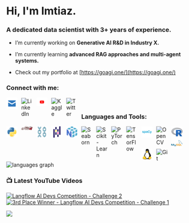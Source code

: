 <h1 align="left">Hi, I'm Imtiaz.</h1>
<h3 align="left">A dedicated data scientist with 3+ years of experience.</h3>

- I’m currently working on **Generative AI R&D in Industry X.**

- I’m currently learning **advanced RAG approaches and multi-agent systems.**

- Check out my portfolio at [https://goagi.one/](https://goagi.one/)

###

<h3 align="left">Connect with me:</h3>
<p align="left">
  <a href="mailto:imtiaz@goagi.one" onclick="navigator.clipboard.writeText('imtiaz@goagi.one')">
    <img align="left" alt="Email" width="30px" style="padding-right:10px;" src="https://github.com/imtiazx/imtiazx/blob/main/icons/mail.png" />
  </a>
  <a href="https://linkedin.com/in/imtiazx" target="blank">
    <img align="left" alt="LinkedIn" width="30px" style="padding-right:10px;" src="https://raw.githubusercontent.com/rahuldkjain/github-profile-readme-generator/master/src/images/icons/Social/linked-in-alt.svg" />
  </a>
  <a href="https://www.youtube.com/@GoAGI_One" target="blank">
    <img align="left" alt="YouTube" width="30px" style="padding-right:10px;" src="https://github.com/imtiazx/imtiazx/blob/main/icons/youtube.png" />
  </a>
  <a href="https://kaggle.com/ximtiazx" target="blank">
    <img align="left" alt="Kaggle" width="30px" style="padding-right:10px;" src="https://raw.githubusercontent.com/rahuldkjain/github-profile-readme-generator/master/src/images/icons/Social/kaggle.svg" />
  </a>
  <a href="https://twitter.com/goagi_one" target="blank">
    <img align="left" alt="Twitter" width="30px" style="padding-right:10px;" src="https://raw.githubusercontent.com/rahuldkjain/github-profile-readme-generator/master/src/images/icons/Social/twitter.svg" />
  </a>
</p>
<br />

<h3 align="left">Languages and Tools:</h3>
<p align="left">
  <img align="left" alt="Python" width="30px" style="padding-right:10px;" src="https://raw.githubusercontent.com/devicons/devicon/master/icons/python/python-original.svg" />
  <img align="left" alt="Crew AI" width="30px" style="padding-right:10px;" src="https://github.com/imtiazx/imtiazx/blob/main/icons/crewai.png" />
  <img align="left" alt="Langflow" width="30px" style="padding-right:10px;" src="https://github.com/imtiazx/imtiazx/blob/main/icons/langflow.png" />
  <img align="left" alt="Pandas" width="30px" style="padding-right:10px;" src="https://raw.githubusercontent.com/devicons/devicon/2ae2a900d2f041da66e950e4d48052658d850630/icons/pandas/pandas-original.svg" />
  <img align="left" alt="NumPy" width="30px" style="padding-right:10px;" src="https://raw.githubusercontent.com/devicons/devicon/master/icons/numpy/numpy-original.svg" />
  <img align="left" alt="Seaborn" width="30px" style="padding-right:10px;" src="https://seaborn.pydata.org/_images/logo-mark-lightbg.svg" />
  <img align="left" alt="Scikit-Learn" width="30px" style="padding-right:10px;" src="https://upload.wikimedia.org/wikipedia/commons/0/05/Scikit_learn_logo_small.svg" />
  <img align="left" alt="PyTorch" width="30px" style="padding-right:10px;" src="https://www.vectorlogo.zone/logos/pytorch/pytorch-icon.svg" />
  <img align="left" alt="TensorFlow" width="30px" style="padding-right:10px;" src="https://www.vectorlogo.zone/logos/tensorflow/tensorflow-icon.svg" />
  <img align="left" alt="SpaCy" width="30px" style="padding-right:10px;" src="https://github.com/imtiazx/imtiazx/blob/main/icons/spacy.png" />
  <img align="left" alt="OpenCV" width="30px" style="padding-right:10px;" src="https://www.vectorlogo.zone/logos/opencv/opencv-icon.svg" />
  <img align="left" alt="R" width="30px" style="padding-right:10px;" src="https://raw.githubusercontent.com/devicons/devicon/master/icons/r/r-original.svg" />
  <img align="left" alt="MySQL" width="30px" style="padding-right:10px;" src="https://raw.githubusercontent.com/devicons/devicon/master/icons/mysql/mysql-original-wordmark.svg" />
  <img align="left" alt="Linux" width="30px" style="padding-right:10px;" src="https://raw.githubusercontent.com/devicons/devicon/master/icons/linux/linux-original.svg" />
  <img align="left" alt="Git" width="30px" style="padding-right:10px;" src="https://www.vectorlogo.zone/logos/git-scm/git-scm-icon.svg" />
</p>
<br/>


###

<div align="left">
  <img src="https://github-readme-stats.vercel.app/api/top-langs?username=imtiazx&locale=en&hide_title=false&layout=compact&card_width=320&langs_count=5&theme=dracula&hide_border=false" height="150" alt="languages graph"/>
</div>


### 📺 Latest YouTube Videos

<!-- BEGIN YOUTUBE-CARDS -->
[![Langflow AI Devs Competition - Challenge 2](https://ytcards.demolab.com/?id=5xd5IdUYyJo&title=Langflow+AI+Devs+Competition+-+Challenge+2&lang=en&timestamp=0&background_color=%230d1117&title_color=%23ffffff&stats_color=%23dedede&max_title_lines=1&width=250&border_radius=5&duration=0 "Langflow AI Devs Competition - Challenge 2")](https://www.youtube.com/watch?v=5xd5IdUYyJo)
[![3rd Place Winner - Langflow AI Devs Competition - Challenge 1](https://ytcards.demolab.com/?id=JPfS4N3ciQA&title=3rd+Place+Winner+-+Langflow+AI+Devs+Competition+-+Challenge+1&lang=en&timestamp=0&background_color=%230d1117&title_color=%23ffffff&stats_color=%23dedede&max_title_lines=1&width=250&border_radius=5&duration=0 "3rd Place Winner - Langflow AI Devs Competition - Challenge 1")](https://www.youtube.com/watch?v=JPfS4N3ciQA)
<!-- END YOUTUBE-CARDS -->


[<img src="https://custom-icon-badges.demolab.com/badge/-Subscribe%20For%20More-red?style=for-the-badge&logo=video&logoColor=white"/>](https://www.youtube.com/@GoAGI_One?sub_confirmation=1)
#
